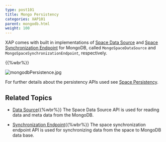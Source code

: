 ```yaml
---
type: post101
title: Mongo Persistency
categories: XAP101
parent: mongodb.html
weight: 100
---
```





XAP comes with built in implementations of [Space Data Source](./space-data-source-api.html) and [Space Synchronization Endpoint](./space-synchronization-endpoint-api.html)
 for MongoDB, called `MongoSpaceDataSource` and `MongoSpaceSynchronizationEndpoint`, respectively.

{{%wbr%}}

![mongodbPersistence.jpg](/attachment_files/mongodbPersistence.jpg)



For further details about the persistency APIs used see [Space Persistency](./space-persistency.html).


## Related Topics

- [Data Source](./mongodb-space-data-source.html){{%wbr%}}
The Space Data Source API is used for reading data and meta data from the MongoDB.

- [Synchronization Endpoint](./mongodb-space-synchronization-endpoint.html){{%wbr%}}
The space synchronization endpoint API is used for synchronizing data from the space to MongoDB data base.
